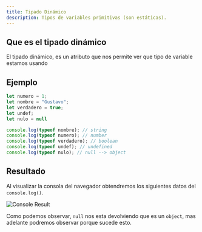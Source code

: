 ```yaml
---
title: Tipado Dinámico
description: Tipos de variables primitivas (son estáticas).
---
```


## Que es el **tipado dinámico**
El tipado dinámico, es un atributo que nos permite ver que tipo de variable estamos usando

## Ejemplo
```js title="03-tipado-dinamico.js"
let numero = 1;
let nombre = "Gustavo";
let verdadero = true;
let undef;
let nulo = null

console.log(typeof nombre); // string
console.log(typeof numero); // number
console.log(typeof verdadero); // boolean
console.log(typeof undef); // undefined
console.log(typeof nulo); // null --> object
```
## Resultado
Al visualizar la consola del navegador obtendremos los siguientes datos del `console.log()`.

![Console Result](/img/01-tipos/03-tipado-dinamico.png)

Como podemos observar, `null` nos esta devolviendo que es un `object`, mas adelante podremos observar porque sucede esto.